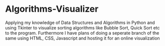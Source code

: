 # Algorithms-Visualizer
 
Applying my knowledge of Data Structures and Algorithms in Python and using Tkinter to visualize sorting algorithms like Bubble Sort, Quick Sort etc to the program. Furthermore I have plans of doing a seperate branch of the same using HTML, CSS, Javascript and hosting it for an online visualization
